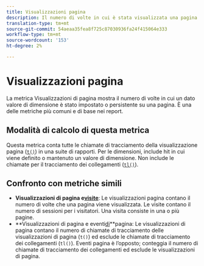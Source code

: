 ```yaml
---
title: Visualizzazioni pagina
description: Il numero di volte in cui è stata visualizzata una pagina.
translation-type: tm+mt
source-git-commit: 54aeaa35fea8f725c87030936fa24f415064e333
workflow-type: tm+mt
source-wordcount: '153'
ht-degree: 2%

---
```



# Visualizzazioni pagina

La metrica Visualizzazioni di pagina mostra il numero di volte in cui un dato valore di dimensione è stato impostato o persistente su una pagina. È una delle metriche più comuni e di base nei report.

## Modalità di calcolo di questa metrica

Questa metrica conta tutte le chiamate di tracciamento della visualizzazione pagina ([`t()`](/help/implement/vars/functions/t-method.md)) in una suite di rapporti. Per le dimensioni, include hit in cui viene definito o mantenuto un valore di dimensione. Non include le chiamate per il tracciamento dei collegamenti ([`tl()`](/help/implement/vars/functions/tl-method.md)).

## Confronto con metriche simili

* **Visualizzazioni di pagina e[visite](visits.md)**: Le visualizzazioni pagina contano il numero di volte che una pagina viene visualizzata. Le visite contano il numero di sessioni per i visitatori. Una visita consiste in una o più pagine.
* **Visualizzazioni di pagina e eventi[di](page-events.md)**pagina: Le visualizzazioni di pagina contano il numero di chiamate di tracciamento delle visualizzazioni di pagina (`t()`) ed esclude le chiamate di tracciamento dei collegamenti (`tl()`). Eventi pagina è l’opposto; conteggia il numero di chiamate di tracciamento dei collegamenti ed esclude le visualizzazioni di pagina.